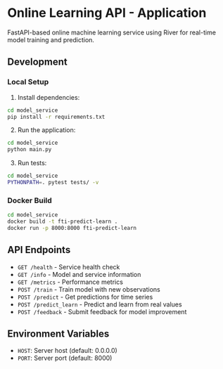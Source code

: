 # Online Learning API - Application

FastAPI-based online machine learning service using River for real-time model training and prediction.

## Development

### Local Setup

1. Install dependencies:
```bash
cd model_service
pip install -r requirements.txt
```

2. Run the application:
```bash
cd model_service
python main.py
```

3. Run tests:
```bash
cd model_service
PYTHONPATH=. pytest tests/ -v
```

### Docker Build

```bash
cd model_service
docker build -t fti-predict-learn .
docker run -p 8000:8000 fti-predict-learn
```

## API Endpoints

- `GET /health` - Service health check
- `GET /info` - Model and service information
- `GET /metrics` - Performance metrics
- `POST /train` - Train model with new observations
- `POST /predict` - Get predictions for time series
- `POST /predict_learn` - Predict and learn from real values
- `POST /feedback` - Submit feedback for model improvement

## Environment Variables

- `HOST`: Server host (default: 0.0.0.0)
- `PORT`: Server port (default: 8000)
